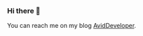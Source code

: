 ### Hi there 👋

You can reach me on my blog [AvidDeveloper](https://AvidDeveloper.com).

<!--
**andrewcahill/andrewcahill** is a ✨ _special_ ✨ repository because its `README.md` (this file) appears on your GitHub profile.

Here are some ideas to get you started:

 🔭 I’m currently working on an Algorithmic Brading Bot
 🌱 I’m currently learning Trading
- 👯 I’m looking to collaborate on ...
- 🤔 I’m looking for help with ...
- 💬 Ask me about all things Tech
 📫 How to reach me: You can reach me on my blog [AvidDeveloper](https://AvidDeveloper.com).
- 😄 Pronouns: ...
- ⚡ Fun fact: ...
-->
